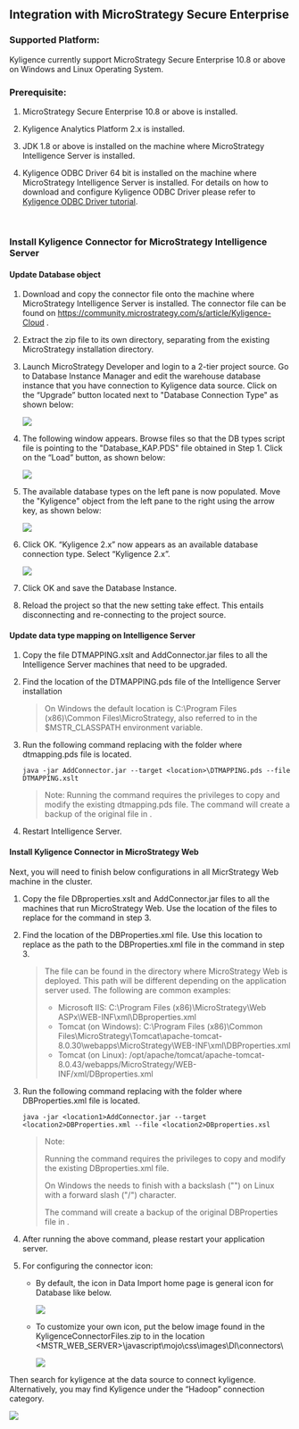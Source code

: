 ## Integration with MicroStrategy Secure Enterprise

### Supported Platform:

Kyligence currently support MicroStrategy Secure Enterprise 10.8 or above on Windows and Linux Operating System. 

### Prerequisite:

1. MicroStrategy Secure Enterprise 10.8 or above is installed. 

2. Kyligence Analytics Platform 2.x is installed. 

3. JDK 1.8 or above is installed on the machine where MicroStrategy Intelligence Server is installed.

4. Kyligence ODBC Driver 64 bit is installed on the machine where MicroStrategy Intelligence Server is installed. For details on how to download and configure Kyligence ODBC Driver please refer to [Kyligence ODBC Driver tutorial](http://docs.kyligence.io/books/v2.5/en/driver/kyligence_odbc.en.html).

  ​


### Install Kyligence Connector for MicroStrategy Intelligence Server

#### Update Database object

1. Download and copy the connector file onto the machine where MicroStrategy Intelligence Server is installed. The connector file can be found on https://community.microstrategy.com/s/article/Kyligence-Cloud .

2. Extract the zip file to its own directory, separating from the existing MicroStrategy installation directory.

3. Launch MicroStrategy Developer and login to a 2-tier project source. Go to Database Instance Manager and edit the warehouse database instance that you have connection to Kyligence data source. Click on the “Upgrade” button located next to "Database Connection Type" as shown below:

   ![](images/microstrategy_10_8/database_instances.png)

4. The following window appears. Browse files so that the DB types script file is pointing to the "Database_KAP.PDS" file obtained in Step 1. Click on the “Load” button, as shown below:

   ![](images/microstrategy_10_8/load.png)

5. The available database types on the left pane is now populated. Move the "Kyligence" object from the left pane to the right using the arrow key, as shown below:

   ![](images/microstrategy_10_8/add_database.png)

6. Click OK. “Kyligence 2.x” now appears as an available database connection type. Select “Kyligence 2.x”.

   ![](images/microstrategy_10_8/select_kyligence.png)

7. Click OK and save the Database Instance.

8. Reload the project so that the new setting take effect. This entails disconnecting and re-connecting to the project source.


#### Update data type mapping on Intelligence Server

1. Copy the file DTMAPPING.xslt and AddConnector.jar files to all the Intelligence Server machines that need to be upgraded.

2. Find the location of the DTMAPPING.pds file of the Intelligence Server installation

   > On Windows the default location is C:\Program Files (x86)\Common Files\MicroStrategy, also referred to in the  $MSTR_CLASSPATH environment variable.

3. Run the following command replacing <location> with the folder where dtmapping.pds file is located.

   ```
   java -jar AddConnector.jar --target <location>\DTMAPPING.pds --file DTMAPPING.xslt
   ```

   > Note: Running the command requires the privileges to copy and modify the existing dtmapping.pds file. The command will create a backup of the original file in <location>.

4. Restart Intelligence Server.


#### Install Kyligence Connector in MicroStrategy Web

Next, you will need to finish below configurations in all MicrStrategy Web machine in the cluster. 
1. Copy the file DBproperties.xslt and AddConnector.jar files to all the machines that run MicroStrategy Web. Use the location of the files to replace <location1> for the command in step 3.

2. Find the location of the DBProperties.xml file. Use this location to replace <location2> as the path to the DBProperties.xml file in the command in step 3. 

   > The file can be found in the directory where MicroStrategy Web is deployed. This path will be different depending on the application server used. The following are common examples:
   >
   > * Microsoft IIS: C:\Program Files (x86)\MicroStrategy\Web ASPx\WEB-INF\xml\DBproperties.xml
   > * Tomcat (on Windows): C:\Program Files (x86)\Common Files\MicroStrategy\Tomcat\apache-tomcat-8.0.30\webapps\MicroStrategy\WEB-INF\xml\DBProperties.xml
   > * Tomcat (on Linux): /opt/apache/tomcat/apache-tomcat-8.0.43/webapps/MicroStrategy/WEB-INF/xml/DBproperties.xml

3. Run the following command replacing <location2> with the folder where DBProperties.xml file is located.

      ```
      java -jar <location1>AddConnector.jar --target <location2>DBProperties.xml --file <location2>DBproperties.xsl
      ```

      > Note:
      >
      > Running the command requires the privileges to copy and modify the existing DBproperties.xml file.
      >
      > On Windows the <location> needs to finish with a backslash ("\") on Linux with a forward slash ("/") character.
      >
      > The command will create a backup of the original DBProperties file in <location2>.

4. After running the above command, please restart your application server.

5. For configuring the connector icon:

      * By default, the icon in Data Import home page is general icon for Database like below.

        ![](images/microstrategy_10_8/default_icon.png)

      * To customize your own icon, put the below image found in the KyligenceConnectorFiles.zip to in the location <MSTR_WEB_SERVER>\javascript\mojo\css\images\DI\connectors\

        ![](images/microstrategy_10_8/ky_icon.png)



Then search for kyligence at the data source to connect kyligence. Alternatively, you may find Kyligence under the “Hadoop” connection category.

![](images/microstrategy_10_8/datasource_ky.png)